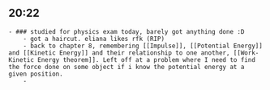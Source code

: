 ## 20:22
	- ### studied for physics exam today, barely got anything done :D
		- got a haircut. eliana likes rfk (RIP)
		- back to chapter 8, remembering [[Impulse]], [[Potential Energy]] and [[Kinetic Energy]] and their relationship to one another, [[Work-Kinetic Energy theorem]]. Left off at a problem where I need to find the force done on some object if i know the potential energy at a given position.
		-